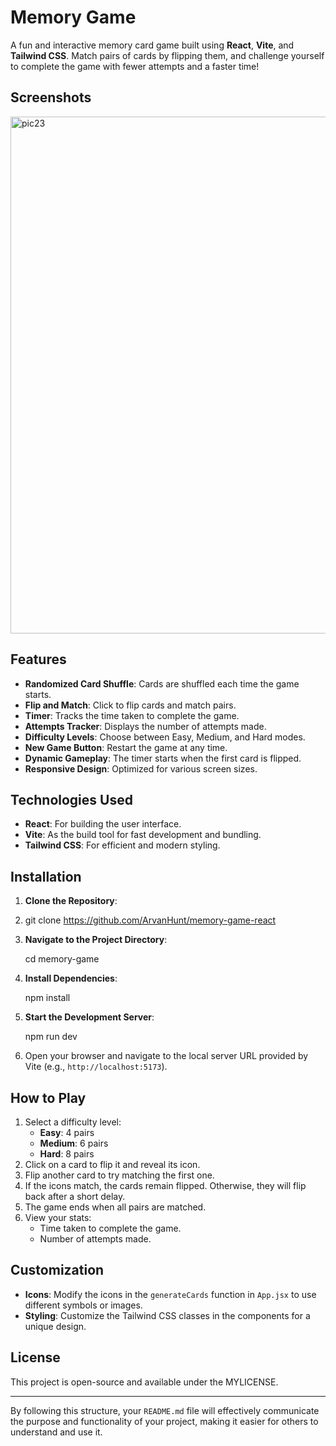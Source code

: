 # Memory Game

A fun and interactive memory card game built using **React**, **Vite**, and **Tailwind CSS**. Match pairs of cards by flipping them, and challenge yourself to complete the game with fewer attempts and a faster time!

## Screenshots

<img width="827" alt="pic23" src="https://github.com/user-attachments/assets/5b64d870-f8b3-4edc-8903-90dd82062185" />


## Features

- **Randomized Card Shuffle**: Cards are shuffled each time the game starts.
- **Flip and Match**: Click to flip cards and match pairs.
- **Timer**: Tracks the time taken to complete the game.
- **Attempts Tracker**: Displays the number of attempts made.
- **Difficulty Levels**: Choose between Easy, Medium, and Hard modes.
- **New Game Button**: Restart the game at any time.
- **Dynamic Gameplay**: The timer starts when the first card is flipped.
- **Responsive Design**: Optimized for various screen sizes.

## Technologies Used

- **React**: For building the user interface.
- **Vite**: As the build tool for fast development and bundling.
- **Tailwind CSS**: For efficient and modern styling.

## Installation

1. **Clone the Repository**:
2. 
   git clone https://github.com/ArvanHunt/memory-game-react
  
3. **Navigate to the Project Directory**:
   
   cd memory-game
  
4. **Install Dependencies**:
   
   npm install
   
5. **Start the Development Server**:
   
   npm run dev
  
6. Open your browser and navigate to the local server URL provided by Vite (e.g., `http://localhost:5173`).

## How to Play

1. Select a difficulty level:
   - **Easy**: 4 pairs
   - **Medium**: 6 pairs
   - **Hard**: 8 pairs
2. Click on a card to flip it and reveal its icon.
3. Flip another card to try matching the first one.
4. If the icons match, the cards remain flipped. Otherwise, they will flip back after a short delay.
5. The game ends when all pairs are matched.
6. View your stats:
   - Time taken to complete the game.
   - Number of attempts made.

## Customization

- **Icons**: Modify the icons in the `generateCards` function in `App.jsx` to use different symbols or images.
- **Styling**: Customize the Tailwind CSS classes in the components for a unique design.


## License

This project is open-source and available under the MYLICENSE.

---

By following this structure, your `README.md` file will effectively communicate the purpose and functionality of your project, making it easier for others to understand and use it.
